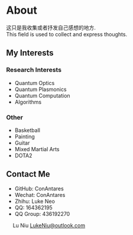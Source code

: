 # About

这只是我收集或者抒发自己感想的地方.  
This field is used to collect and express thoughts. 

## My Interests

### Research Interests

* Quantum Optics
* Quantum Plasmonics
* Quantum Computation
* Algorithms

### Other

* Basketball
* Painting
* Guitar
* Mixed Martial Arts
* DOTA2

## Contact Me

* GitHub: ConAntares
* Wechat: ConAntares
* Zhihu: Luke Neo
* QQ: 164362195
* QQ Group: 436192270

&emsp; Lu Niu
LukeNiu@outlook.com
